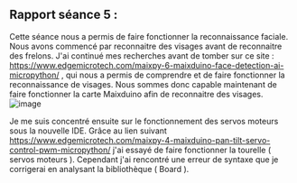 ## Rapport séance 5 :

Cette séance nous a permis de faire fonctionner la reconnaissance faciale.
Nous avons commencé par reconnaitre des visages avant de reconnaitre des frelons. J'ai continué mes recherches avant de tomber sur ce site : https://www.edgemicrotech.com/maixpy-6-maixduino-face-detection-ai-micropython/ ,
qui nous a permis de comprendre et de faire fonctionner la reconnaissance de visages. Nous sommes donc capable maintenant de faire fonctionner la carte Maixduino afin de reconnaitre des visages.
![image](https://user-images.githubusercontent.com/120317091/215467525-0c999a31-c5c8-486f-8e21-ae619f235cbb.png)

Je me suis concentré ensuite sur le fonctionnement des servos moteurs sous la nouvelle IDE. Grâce au lien suivant https://www.edgemicrotech.com/maixpy-4-maixduino-pan-tilt-servo-control-pwm-micropython/ j'ai essayé de faire fonctionner la tourelle ( servos moteurs ). Cependant j'ai rencontré une erreur de syntaxe que je corrigerai en analysant la bibliothèque ( Board ).
